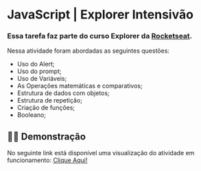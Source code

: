 # JavaScript | Explorer Intensivão

### Essa tarefa faz parte do curso Explorer da [Rocketseat](https://www.rocketseat.com.br).

Nessa atividade foram abordadas as seguintes questões:

- Uso do Alert;
- Uso do prompt;
- Uso de Variáveis;
- As Operações matemáticas e comparativos;
- Estrutura de dados com objetos;
- Estrutura de repetição;
- Criação de funções;
- Booleano;


## 👩‍💻 Demonstração

No seguinte link está disponível uma visualização do atividade em funcionamento: [Clique Aqui!](<https://codepen.io/Dayane-Fernandes/pen/GRzzBLW>)